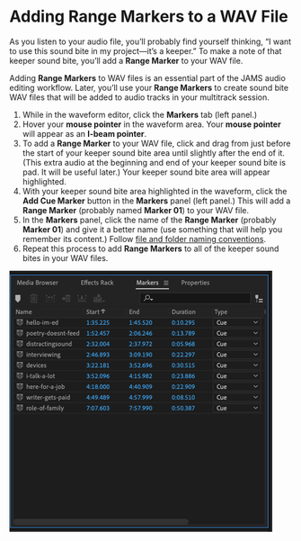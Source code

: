 # Adding Range Markers to a WAV File

As you listen to your audio file, you’ll probably find yourself thinking, “I want to use this sound bite in my project—it’s a keeper.” To make a note of that keeper sound bite, you’ll add a **Range Marker** to your WAV file.

Adding **Range Markers** to WAV files is an essential part of the JAMS audio editing workflow. Later, you’ll use your **Range Markers** to create sound bite WAV files that will be added to audio tracks in your multitrack session.

1. While in the waveform editor, click the **Markers** tab (left panel.)
2. Hover your **mouse pointer** in the waveform area. Your **mouse pointer** will appear as an **I-beam pointer**.
3. To add a **Range Marker** to your WAV file, click and drag from just before the start of your keeper sound bite area until slightly after the end of it. (This extra audio at the beginning and end of your keeper sound bite is pad. It will be useful later.) Your keeper sound bite area will appear highlighted.
4. With your keeper sound bite area highlighted in the waveform, click the **Add Cue Marker** button in the **Markers** panel (left panel.) This will add a **Range Marker** (probably named **Marker 01**) to your WAV file.
5. In the **Markers** panel, click the name of the **Range Marker** (probably **Marker 01**) and give it a better name (use something that will help you remember its content.) Follow [file and folder naming conventions](https://jjloomis.gitbooks.io/file-and-folder-management/content/file-and-folder-naming-conventions.html).
6. Repeat this process to add **Range Markers** to all of the keeper sound bites in your WAV files.

![Range Markers in the Markers panel.](../.gitbook/assets/adding-range-markers-to-wav-file.png)
